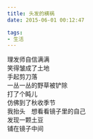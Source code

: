 ```yaml
---
title: 头发的横祸
date: 2015-06-01 00:12:47

tags:
- 生活
---
```

理发师自信满满\
笑得皱成了土地\
手起剪刀落\
一丛一丛的野草被铲除\
打了个盹儿\
仿佛到了秋收季节\
我抬头　想看看镜子里的自己\
发现一颗土豆\
铺在镜子中间
